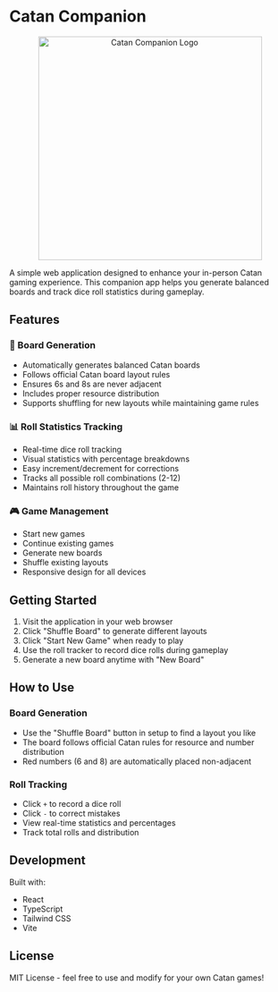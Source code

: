 # Catan Companion

<p align="center">
  <img src="https://raw.githubusercontent.com/yourusername/catan-companion/main/public/catan-companion-logo.png" alt="Catan Companion Logo" width="400"/>
</p>

A simple web application designed to enhance your in-person Catan gaming experience. This companion app helps you generate balanced boards and track dice roll statistics during gameplay.

## Features

### 🎲 Board Generation
- Automatically generates balanced Catan boards
- Follows official Catan board layout rules
- Ensures 6s and 8s are never adjacent
- Includes proper resource distribution
- Supports shuffling for new layouts while maintaining game rules

### 📊 Roll Statistics Tracking
- Real-time dice roll tracking
- Visual statistics with percentage breakdowns
- Easy increment/decrement for corrections
- Tracks all possible roll combinations (2-12)
- Maintains roll history throughout the game

### 🎮 Game Management
- Start new games
- Continue existing games
- Generate new boards
- Shuffle existing layouts
- Responsive design for all devices

## Getting Started

1. Visit the application in your web browser
2. Click "Shuffle Board" to generate different layouts
3. Click "Start New Game" when ready to play
4. Use the roll tracker to record dice rolls during gameplay
5. Generate a new board anytime with "New Board"

## How to Use

### Board Generation
- Use the "Shuffle Board" button in setup to find a layout you like
- The board follows official Catan rules for resource and number distribution
- Red numbers (6 and 8) are automatically placed non-adjacent

### Roll Tracking
- Click `+` to record a dice roll
- Click `-` to correct mistakes
- View real-time statistics and percentages
- Track total rolls and distribution

## Development

Built with:
- React
- TypeScript
- Tailwind CSS
- Vite

## License

MIT License - feel free to use and modify for your own Catan games!
